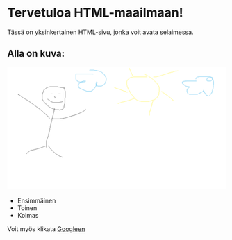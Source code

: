 # Tervetuloa HTML-maailmaan!

Tässä on yksinkertainen HTML-sivu, jonka voit avata selaimessa.

## Alla on kuva:

![kuva esimerkki](Kuva.png)

- Ensimmäinen
- Toinen
- Kolmas

Voit myös klikata [Googleen](https://www.google.com)
